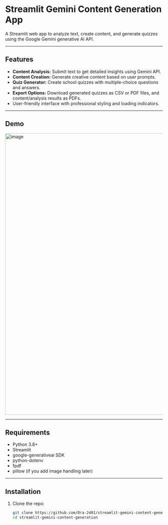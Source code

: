 # Streamlit Gemini Content Generation App

A Streamlit web app to analyze text, create content, and generate quizzes using the Google Gemini generative AI API.

---

## Features

- **Content Analysis:** Submit text to get detailed insights using Gemini API.
- **Content Creation:** Generate creative content based on user prompts.
- **Quiz Generator:** Create school quizzes with multiple-choice questions and answers.
- **Export Options:** Download generated quizzes as CSV or PDF files, and content/analysis results as PDFs.
- User-friendly interface with professional styling and loading indicators.

---

## Demo
<img width="1600" height="900" alt="image" src="https://github.com/user-attachments/assets/7043f751-37d4-4ae9-bff3-4629d43f3d37" />

---

## Requirements

- Python 3.8+
- Streamlit
- google-generativeai SDK
- python-dotenv
- fpdf
- pillow (if you add image handling later)

---

## Installation

1. Clone the repo:

   ```bash
   git clone https://github.com/Ora-2401/streamlit-gemini-content-generation.git
   cd streamlit-gemini-content-generation

